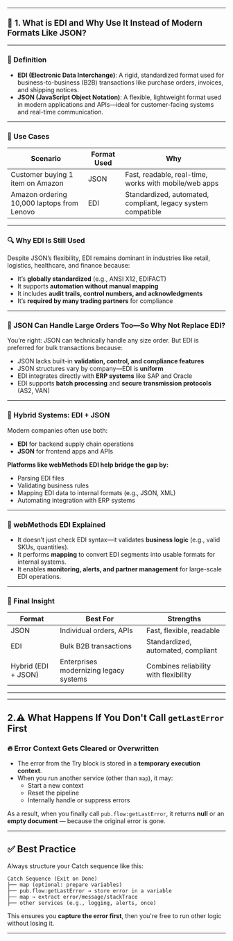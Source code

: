 
---

### <span style="font-size:14pt;"><strong>🔹 1. What is EDI and Why Use It Instead of Modern Formats Like JSON?</strong></span>

---

### <span style="font-size:12pt;"><strong>📘 Definition</strong></span>

- **EDI (Electronic Data Interchange)**: A rigid, standardized format used for business-to-business (B2B) transactions like purchase orders, invoices, and shipping notices.  
- **JSON (JavaScript Object Notation)**: A flexible, lightweight format used in modern applications and APIs—ideal for customer-facing systems and real-time communication.

---

### <span style="font-size:12pt;"><strong>🏢 Use Cases</strong></span>

| **Scenario** | **Format Used** | **Why** |
|--------------|------------------|--------|
| Customer buying 1 item on Amazon | JSON | Fast, readable, real-time, works with mobile/web apps |
| Amazon ordering 10,000 laptops from Lenovo | EDI | Standardized, automated, compliant, legacy system compatible |

---

### <span style="font-size:12pt;"><strong>🔍 Why EDI Is Still Used</strong></span>

Despite JSON’s flexibility, EDI remains dominant in industries like retail, logistics, healthcare, and finance because:

- It’s **globally standardized** (e.g., ANSI X12, EDIFACT)  
- It supports **automation without manual mapping**  
- It includes **audit trails, control numbers, and acknowledgments**  
- It’s **required by many trading partners** for compliance

---

### <span style="font-size:12pt;"><strong>🔧 JSON Can Handle Large Orders Too—So Why Not Replace EDI?</strong></span>

You’re right: JSON can technically handle any size order. But EDI is preferred for bulk transactions because:

- JSON lacks built-in **validation, control, and compliance features**  
- JSON structures vary by company—EDI is **uniform**  
- EDI integrates directly with **ERP systems** like SAP and Oracle  
- EDI supports **batch processing** and **secure transmission protocols** (AS2, VAN)

---

### <span style="font-size:12pt;"><strong>🔁 Hybrid Systems: EDI + JSON</strong></span>

Modern companies often use both:

- **EDI** for backend supply chain operations  
- **JSON** for frontend apps and APIs  

**Platforms like webMethods EDI help bridge the gap by:**

- Parsing EDI files  
- Validating business rules  
- Mapping EDI data to internal formats (e.g., JSON, XML)  
- Automating integration with ERP systems

---

### <span style="font-size:12pt;"><strong>🧩 webMethods EDI Explained</strong></span>

- It doesn’t just check EDI syntax—it validates **business logic** (e.g., valid SKUs, quantities).  
- It performs **mapping** to convert EDI segments into usable formats for internal systems.  
- It enables **monitoring, alerts, and partner management** for large-scale EDI operations.

---

### <span style="font-size:12pt;"><strong>🧠 Final Insight</strong></span>

| **Format** | **Best For** | **Strengths** |
|------------|--------------|----------------|
| JSON | Individual orders, APIs | Fast, flexible, readable |
| EDI | Bulk B2B transactions | Standardized, automated, compliant |
| Hybrid (EDI + JSON) | Enterprises modernizing legacy systems | Combines reliability with flexibility |

---




---

## 2.⚠️ What Happens If You Don't Call `getLastError` First

### 🔥 Error Context Gets Cleared or Overwritten
- The error from the Try block is stored in a **temporary execution context**.
- When you run another service (other than `map`), it may:
  - Start a new context
  - Reset the pipeline
  - Internally handle or suppress errors

As a result, when you finally call `pub.flow:getLastError`, it returns **null** or an **empty document** — because the original error is gone.

---

## ✅ Best Practice

Always structure your Catch sequence like this:

```plaintext
Catch Sequence (Exit on Done)
├── map (optional: prepare variables)
├── pub.flow:getLastError → store error in a variable
├── map → extract error/message/stackTrace
├── other services (e.g., logging, alerts, once)
```

This ensures you **capture the error first**, then you're free to run other logic without losing it.

---



